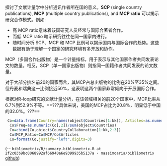  探讨了文献计量学中分析通讯作者所在国的意义。**SCP** (single country publications), **MCP** (multiple country publications), and **MCP ratio**  可以揭示研究合作模式。例如:
 - 高 MCP ratio意味着该国研究人员经常与国际合著者合作。
 - 而低 MCP ratio 暗示研究往往在同一国家内进行。
 - 随时间分析 SCP、MCP 和 MCP 比例可以揭示国内与国际合作的趋势。这些数据有助于理解一个国家的研究环境有多开放和协作。


MCP（多国合作出版物）是一个计量指标，用于表示与其他国家作者共同发表论文的数量。相反，SCP（单一国家出版物）则指同一国籍作者共同发表的论文数量。

对于大部分排名前20的国家而言，其MCP占总出版物的比例在20%至35%之间。但丹麦和瑞典这一比例接近50%，这表明这两个国家非常倾向于开展国际合作。

根据对R-loop研究的文献计量分析，在该领域相关的前20个国家中，MCP比率从6.7%到52.9%不等。==???具体来说，美国的MCP占比为20.8%，明显低于中国的32.0%。???==



```R
 Co=data.frame(Country=names(object$Countries[1:kk]), Articles=as.numeric(object$Countries)[1:kk],Freq=0)
  Co$Freq=as.numeric(Co[,2])/sum(object$Countries)
  Co=cbind(Co,object$CountryCollaboration[1:kk,2:3])
  Co$MCP_Ratio=Co$MCP/Co$Articles
  Co=format(Co,justify="left",digits=3)
```
(-- `bibliometrix/R/summary.bibliometrix.R at 2f2c03b9bc0068992af66940a6e9399935b5137a · massimoaria/bibliometrix` [github](https://github.com/massimoaria/bibliometrix/blob/2f2c03b9bc0068992af66940a6e9399935b5137a/R/summary.bibliometrix.R#L19))